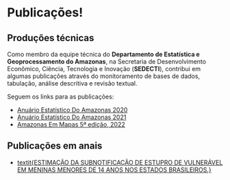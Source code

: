 # Publicações!

## Produções técnicas

Como membro da equipe técnica do **Departamento de Estatística e Geoprocessamento do Amazonas**,
na Secretaria de Desenvolvimento Econômico, Ciência, Tecnologia e Inovação (**SEDECTI**), contribui em algumas publicações
através do monitoramento de bases de dados, tabulação, análise descritiva e revisão textual.

Seguem os links para as publicações:

- [Anuário Estatístico Do Amazonas 2020](https://www.sedecti.am.gov.br/wp-content/uploads/2022/04/Anuario-Estatistico-do-Estado-do-Amazonas-Base-2020.pdf)
- [Anuário Estatístico Do Amazonas 2021](https://www.sedecti.am.gov.br/wp-content/uploads/2023/06/Anuario-estatistico-do-Estado-do-Amazonas-2021-Oficial.pdf)
- [Amazonas Em Mapas 5ª edição, 2022](http://cloud.prodam.am.gov.br/index.php/s/qgaxIfxzeQ1S11H)

## Publicações em anais

- [textit{ESTIMAÇÃO DA SUBNOTIFICAÇÃO DE ESTUPRO DE VULNERÁVEL EM MENINAS MENORES DE 14 ANOS NOS ESTADOS BRASILEIROS.}](https://www.even3.com.br/anais/xxxii-congresso-de-iniciacao-cientifica-380957/767110-estimacao-da-subnotificacao-de-estupro-de-vulneravel-em-meninas-menores-de-14-anos-nos-estados-brasileiros/)
